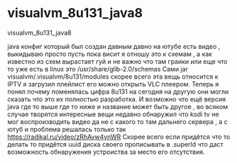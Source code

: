 # visualvm_8u131_java8
visualvm_8u131_java8

java конфиг который был создан давным давно на ютубе есть видео , выкидываю просто пусть пока висит я отношу это к схемам , а 
как известно из схем вырастает гуй и не важно что там граики или еще что то уже есть в linux это /usr/share/glib-2.0/schemas
Сами jar visualvm/.visualvm/8u131/modules скорее всего эта вещь относится к IPTV я загрузил плейлист его можно открыть VLC плеером. Теперь я понял почему поменялась цифра 8u131 на сегодня на другую они могли сказать что это их полностью разработка. И возможно что ещё версия java где то выше где то ниже и название может быть другое , во всяком случае творятся интересные вещи недавно обнаружил что kodi tv не мог воспроизводить видео да не с какого то там дальнего сервера , а с ютуб и проблема решалась только так https://radikal.ru/video/zRhAvw4ynWR
Скорее всего если придётся что то делать то придётся uuid диска своего прописывать в .superId что даст возможность обнаружения устроиства за место его отсутствия.
